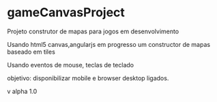 # gameCanvasProject
Projeto construtor de mapas para jogos em desenvolvimento


Usando html5 canvas,angularjs em progresso um constructor de mapas baseado em tiles

Usando eventos de mouse, teclas de teclado


objetivo: disponibilizar mobile e browser desktop ligados.



v alpha 1.0
